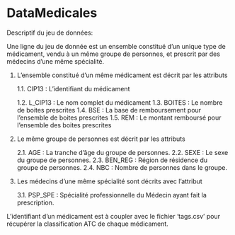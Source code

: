 # DataMedicales


Descriptif du jeu de données:

Une ligne du jeu de donnée est un ensemble constitué d’un unique type de médicament, vendu à un même groupe de personnes, et prescrit par des médecins d’une même spécialité.

1.	L’ensemble constitué d’un même médicament est décrit par les attributs

    1.1.	CIP13 : L’identifiant du médicament
    
    1.2.	L_CIP13 : Le nom complet du médicament
    1.3.	BOITES : Le nombre de boites prescrites
    1.4.	BSE : La base de remboursement pour l’ensemble de boites prescrites
    1.5.	REM : Le montant remboursé pour l’ensemble des boites prescrites

2.	Le même groupe de personnes est décrit par les attributs

    2.1.	AGE : La tranche d’âge du groupe de personnes.
    2.2.	SEXE : Le sexe du groupe de personnes.
    2.3.	BEN_REG : Région de résidence du groupe de personnes.
    2.4.	NBC : Nombre de personnes dans le groupe.

3.	Les  médecins d’une même spécialité sont décrits avec l’attribut

    3.1.	PSP_SPE : Spécialité professionnelle du Médecin ayant fait la prescription.


L’identifiant d’un médicament est à coupler avec le fichier ‘tags.csv’ pour récupérer la classification ATC de chaque médicament.

